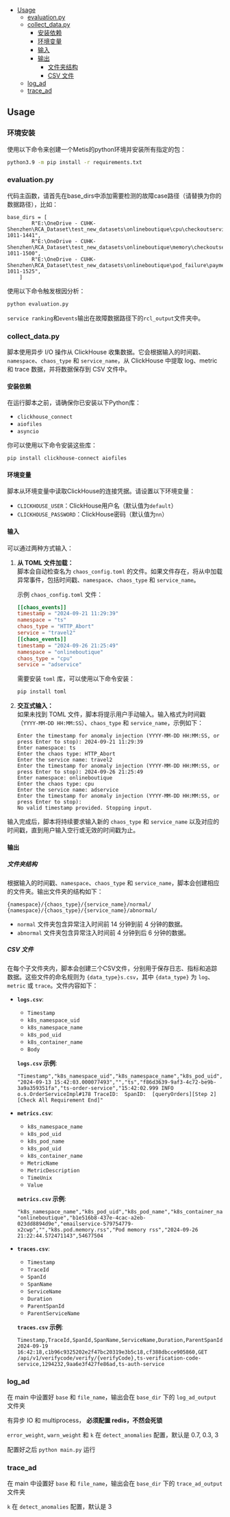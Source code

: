 - [Usage](#usage)
  - [evaluation.py](#evaluationpy)
  - [collect\_data.py](#collect_datapy)
    - [安装依赖](#安装依赖)
    - [环境变量](#环境变量)
    - [输入](#输入)
    - [输出](#输出)
      - [文件夹结构](#文件夹结构)
      - [CSV 文件](#csv-文件)
  - [log\_ad](#log_ad)
  - [trace\_ad](#trace_ad)


## Usage

### 环境安装

使用以下命令来创建一个Metis的python环境并安装所有指定的包：

```bash
python3.9 -m pip install -r requirements.txt
```


### evaluation.py

代码主函数，请首先在base_dirs中添加需要检测的故障case路径（请替换为你的数据路径），比如：

```
base_dirs = [
        R"E:\OneDrive - CUHK-Shenzhen\RCA_Dataset\test_new_datasets\onlineboutique\cpu\checkoutservice-1011-1441",
        R"E:\OneDrive - CUHK-Shenzhen\RCA_Dataset\test_new_datasets\onlineboutique\memory\checkoutservice-1011-1500",
        R"E:\OneDrive - CUHK-Shenzhen\RCA_Dataset\test_new_datasets\onlineboutique\pod_failure\paymentservice-1011-1525",
    ]
```

使用以下命令触发根因分析：
```bash
python evaluation.py
```

`service ranking`和`events`输出在故障数据路径下的`rcl_output`文件夹中。


### collect_data.py

脚本使用异步 I/O 操作从 ClickHouse 收集数据。它会根据输入的时间戳、`namespace`、`chaos_type` 和 `service_name`，从 ClickHouse 中提取 log、metric 和 trace 数据，并将数据保存到 CSV 文件中。

#### 安装依赖

在运行脚本之前，请确保你已安装以下Python库：

- `clickhouse_connect`
- `aiofiles`
- `asyncio`

你可以使用以下命令安装这些库：

```bash
pip install clickhouse-connect aiofiles
```

#### 环境变量

脚本从环境变量中读取ClickHouse的连接凭据。请设置以下环境变量：

- `CLICKHOUSE_USER`：ClickHouse用户名（默认值为`default`）
- `CLICKHOUSE_PASSWORD`：ClickHouse密码（默认值为`nn`）


#### 输入

可以通过两种方式输入：

1. **从 TOML 文件加载：**  
   脚本会自动检查名为 `chaos_config.toml` 的文件。如果文件存在，将从中加载异常事件，包括时间戳、`namespace`、`chaos_type` 和 `service_name`。

   示例 `chaos_config.toml` 文件：
   
   ```toml
   [[chaos_events]]
   timestamp = "2024-09-21 11:29:39"
   namespace = "ts"
   chaos_type = "HTTP_Abort"
   service = "travel2" 
   [[chaos_events]]
   timestamp = "2024-09-26 21:25:49"
   namespace = "onlineboutique"
   chaos_type = "cpu"
   service = "adservice"
   ```
   需要安装 `toml` 库，可以使用以下命令安装：

   ```bash
   pip install toml
   ```

2. **交互式输入：**  
   如果未找到 TOML 文件，脚本将提示用户手动输入。输入格式为时间戳（`YYYY-MM-DD HH:MM:SS`）、`chaos_type` 和 `service_name`，示例如下：

   ```
   Enter the timestamp for anomaly injection (YYYY-MM-DD HH:MM:SS, or press Enter to stop): 2024-09-21 11:29:39
   Enter namespace: ts
   Enter the chaos type: HTTP_Abort
   Enter the service name: travel2
   Enter the timestamp for anomaly injection (YYYY-MM-DD HH:MM:SS, or press Enter to stop): 2024-09-26 21:25:49
   Enter namespace: onlineboutique
   Enter the chaos type: cpu
   Enter the service name: adservice
   Enter the timestamp for anomaly injection (YYYY-MM-DD HH:MM:SS, or press Enter to stop):
   No valid timestamp provided. Stopping input.
   ```

输入完成后，脚本将持续要求输入新的 `chaos_type` 和 `service_name` 以及对应的时间戳，直到用户输入空行或无效的时间戳为止。


#### 输出

##### 文件夹结构

根据输入的时间戳、`namespace`、`chaos_type` 和 `service_name`，脚本会创建相应的文件夹。输出文件夹的结构如下：

```
{namespace}/{chaos_type}/{service_name}/normal/
{namespace}/{chaos_type}/{service_name}/abnormal/
```

- `normal` 文件夹包含异常注入时间前 14 分钟到前 4 分钟的数据。
- `abnormal` 文件夹包含异常注入时间前 4 分钟到后 6 分钟的数据。


##### CSV 文件

在每个子文件夹内，脚本会创建三个CSV文件，分别用于保存日志、指标和追踪数据。这些文件的命名规则为 `{data_type}s.csv`，其中 `{data_type}` 为 `log`、`metric` 或 `trace`。文件内容如下：

- **`logs.csv`**:
  - `Timestamp`
  - `k8s_namespace_uid`
  - `k8s_namespace_name`
  - `k8s_pod_uid`
  - `k8s_container_name`
  - `Body`
  
  **`logs.csv` 示例**:
  ```csv
  "Timestamp","k8s_namespace_uid","k8s_namespace_name","k8s_pod_uid","k8s_container_name","Body"
  "2024-09-13 15:42:03.000077493","","ts","f86d3639-9af3-4c72-be9b-3a9a359351fa","ts-order-service","15:42:02.999 INFO  o.s.OrderServiceImpl#178 TraceID:  SpanID:  [queryOrders][Step 2][Check All Requirement End]"
  ```
- **`metrics.csv`**:
  - `k8s_namespace_name`
  - `k8s_pod_uid`
  - `k8s_pod_name`
  - `k8s_pod_uid`
  - `k8s_container_name`
  - `MetricName`
  - `MetricDescription`
  - `TimeUnix`
  - `Value`
  
  **`metrics.csv` 示例**:
  ```csv
  "k8s_namespace_name","k8s_pod_uid","k8s_pod_name","k8s_container_name","MetricName","MetricDescription","TimeUnix","Value"
  "onlineboutique","b1e516b8-437e-4cac-a2eb-023dd8894d9e","emailservice-579754779-x2cwp","","k8s.pod.memory.rss","Pod memory rss","2024-09-26 21:22:44.572471143",54677504
  ```

- **`traces.csv`**:
  - `Timestamp`
  - `TraceId`
  - `SpanId`
  - `SpanName`
  - `ServiceName`
  - `Duration`
  - `ParentSpanId`
  - `ParentServiceName`
  
  **`traces.csv` 示例**:
  ```csv
  Timestamp,TraceId,SpanId,SpanName,ServiceName,Duration,ParentSpanId,ParentServiceName
  2024-09-19 16:42:18,c1b96c9325202e2f47bc20319e3b5c18,cf388dbcce905860,GET /api/v1/verifycode/verify/{verifyCode},ts-verification-code-service,1294232,9aa6e3f427fe86ad,ts-auth-service
  ```

### log_ad

在 main 中设置好 `base` 和 `file_name`，输出会在 `base_dir` 下的 `log_ad_output` 文件夹

有异步 IO 和 multiprocess， **必须配置 redis，不然会死锁**

`error_weight`, `warn_weight` 和 `k` 在 `detect_anomalies` 配置，默认是 0.7, 0.3, 3

配置好之后 `python main.py` 运行

### trace_ad

在 main 中设置好 `base` 和 `file_name`，输出会在 `base_dir` 下的 `trace_ad_output` 文件夹

`k` 在 `detect_anomalies` 配置，默认是 3



